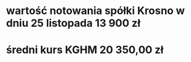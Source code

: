 # wartość notowania spółki Krosno w dniu 25 listopada 13 900 zł
# średni kurs KGHM 20 350,00 zł


    

